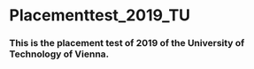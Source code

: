 # Placementtest_2019_TU

### This is the placement test of 2019 of the University of Technology of Vienna.
